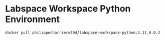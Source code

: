 # Labspace Workspace Python Environment

```bash
docker pull philippecharriere494/labspace-workspace-python:3.11_0.0.2
```